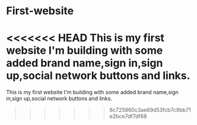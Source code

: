 # First-website
<<<<<<< HEAD
This is my first website I'm building with some added brand name,sign in,sign up,social network buttons and links.
=======
This is my first website I'm building with some added brand name,sign in,sign up,social network buttons and links.
>>>>>>> 6c725860c3ae69d53fcb7c9bb71e2bce7df7df68
